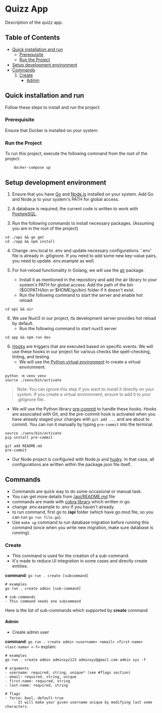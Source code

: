 # Quizz App

Description of the quizz app.

## Table of Contents

- [Quick installation and run](#installation)
    - [Prerequisite](#prerequisite)
    - [Run the Project](#run-the-project)
- [Setup development environment](#setup-development-environment)
- [Commands](#commands)
    1. [Create](#create)
        - [Admin](#admin)

## Quick installation and run

Follow these steps to install and run the project:

### Prerequisite

Ensure that Docker is installed on your system.

### Run the Project

To run this project, execute the following command from the root of the project:


```
    docker-compose up
```

## Setup development environment

1. Ensure that you have [Go](https://go.dev/) and [Node.js](https://nodejs.org/en) installed on your system. Add Go and Node.js to your system's PATH for global access.

2. A database is required; the current code is written to work with [PostgreSQL](https://www.postgresql.org/).

3. Run the following commands to install necessary packages. (Assuming you are in the root of the project)

~~~
cd ./api && go get 
cd ./app && npm install 
~~~

4. Change .env.local to .env and update necessary configurations. '.env' file is already in .gitignore. If you need to add some new key-value pairs, you need to update .env.example as well.

5. For hot-reload functionality in Golang, we will use the [air](https://github.com/cosmtrek/air) package.
   - Install it as mentioned in the repository and add the air library to your system's PATH for global access. Add the path of the bin ($GOPATH/bin or $HOME/go/bin) folder if it doesn't exist.
   - Run the following command to start the server and enable hot reload:

~~~
cd api && air
~~~

6. We use Nuxt3 in our project, its development server provides hot reload by default.
    - Run the following command to start nuxt3 server

~~~
cd app && npm run dev
~~~

6. [Hooks](https://git-scm.com/book/en/v2/Customizing-Git-Git-Hooks) are triggers that are executed based on specific events. We will use these hooks in our project for various checks like spell-checking, linting, and testing.
   - We will use the [Python virtual environment](https://docs.python.org/3/library/venv.html) to create a virtual environment.

~~~
python -m venv venv
source ./venv/bin/activate
~~~
   > Note: You can ignore this step if you want to install it directly on your system. If you create a virtual environment, ensure to add it to your .gitignore file..

   - We will use the Python library [pre-commit](https://pre-commit.com/) to handle these hooks. Hooks are associated with Git, and the pre-commit hook is activated when you have already staged your changes with `git add ...` and are about to commit. You can run it manually by typing `pre-commit` into the terminal.

~~~
source ./venv/bin/activate
pip install pre-commit

git add README.md
pre-commit
~~~

   - Our Node project is configured with Node.js and [husky](https://typicode.github.io/husky/get-started.html). In that case, all configurations are written within the package.json file itself..


## Commands

- Commands are quick way to do some occasional or manual task.
- You can get more details from [/api/README.md](https://github.com/Improwised/quizz-app/blob/develop/api/README.md) file 
- commands are made with [cobra library](https://pkg.go.dev/github.com/spf13/cobra) which written in go.
- change .env.example to .env if you haven't already.
- to run command, first go to **/api** folder (which have go.mod file, so you can run `go run file.go`).
- Use `make up` command to run database migration before running this command (once when you write new migration, make sure database is running).

### Create

- This command is used for the creation of a sub-command.
- It's made to reduce UI integration in some cases and directly create entities.


**command**: `go run . create [subcommand]`
```
# examples
go run . create admin [sub-command]

# sub-commands
- This command needs one subcommand
```

Here is the list of sub-commands which supported by **create** command

#### Admin
- Create admin user

**command**: `go run . create admin <username> <email> <first-name> <last-name> <-f>`
explain: 
```
# examples
go run . create admin adminxyz123 adminxyz@gmail.com admin xyz -f

# arguments
- username: required, string, unique* (see #flags section)
- email: required, string, unique
- first-name: required, string
- last-name: required, string

# flags
- force: bool, default-true
    - It will make your given username unique by modifying last some characters. 
```